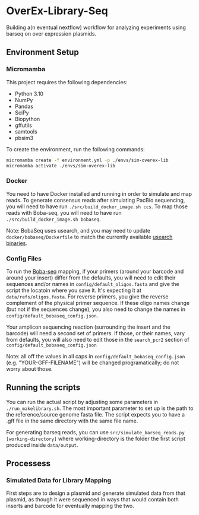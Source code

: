 # OverEx-Library-Seq

Building a(n eventual nextflow) workflow for analyzing experiments using barseq on over expression plasmids.

## Environment Setup

### Micromamba

This project requires the following dependencies:

* Python 3.10
* NumPy
* Pandas
* SciPy
* Biopython
* gffutils
* samtools
* pbsim3

To create the environment, run the following commands:

```bash
micromamba create -f environment.yml -p ./envs/sim-overex-lib
micromamba activate ./envs/sim-overex-lib
```

### Docker

You need to have Docker installed and running in order to simulate and map reads. To generate consensus reads after simulating PacBio sequencing, you will need to have run `./src/build_docker_image.sh ccs`. To map those reads with Boba-seq, you will need to have run `./src/build_docker_image.sh bobaseq`.

Note: BobaSeq uses usearch, and you may need to update `docker/bobaseq/Dockerfile` to match the currently available [usearch binaries](https://www.drive5.com/usearch/download.html).

### Config Files

To run the [Boba-seq](https://github.com/OGalOz/Boba-seq) mapping, if your primers (around your barcode and around your insert) differ from the defaults, you will need to edit their sequences and/or names in `config/default_oligos.fasta` and give the script the locatoin where you save it. It's expecting it at `data/refs/oligos.fasta`. For reverse primers, you give the reverse complement of the physical primer sequence.
If these oligo names change (but not if the sequences change), you also need to change the names in `config/default_bobaseq_config.json`.

Your amplicon sequencing reaction (surrounding the insert and the barcode) will need a second set of primers.  If those, or their names, vary from defaults, you will also need to edit those in the `search_pcr2` section of `config/default_bobaseq_config.json`

Note: all off the values in all caps in `config/default_bobaseq_config.json` (e.g. "YOUR-GFF-FILENAME") will be changed programatically; do not worry about those.

## Running the scripts

You can run the actual script by adjusting some parameters in `./run_makelibrary.sh`.  The most important parameter to set up is the path to the reference/source genome fasta file.  The script expects you to have a .gff file in the same directory with the same file name.

For generating barseq reads, you can use `src/simulate_barseq_reads.py [working-directory]` where working-directory is the folder the first script produced inside `data/output`.

## Processess

### Simulated Data for Library Mapping
First steps are to design a plasmid and generate simulated data from that plasmid, as though it were sequenced in ways that would contain both inserts and barcode for eventually mapping the two.
